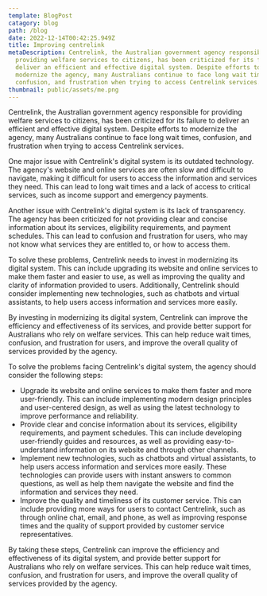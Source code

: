 ```yaml
---
template: BlogPost
catagory: blog
path: /blog
date: 2022-12-14T00:42:25.949Z
title: Improving centrelink
metaDescription: Centrelink, the Australian government agency responsible for
  providing welfare services to citizens, has been criticized for its failure to
  deliver an efficient and effective digital system. Despite efforts to
  modernize the agency, many Australians continue to face long wait times,
  confusion, and frustration when trying to access Centrelink services.
thumbnail: public/assets/me.png
---
```

<!--StartFragment-->

Centrelink, the Australian government agency responsible for providing welfare services to citizens, has been criticized for its failure to deliver an efficient and effective digital system. Despite efforts to modernize the agency, many Australians continue to face long wait times, confusion, and frustration when trying to access Centrelink services.

One major issue with Centrelink's digital system is its outdated technology. The agency's website and online services are often slow and difficult to navigate, making it difficult for users to access the information and services they need. This can lead to long wait times and a lack of access to critical services, such as income support and emergency payments.

Another issue with Centrelink's digital system is its lack of transparency. The agency has been criticized for not providing clear and concise information about its services, eligibility requirements, and payment schedules. This can lead to confusion and frustration for users, who may not know what services they are entitled to, or how to access them.

To solve these problems, Centrelink needs to invest in modernizing its digital system. This can include upgrading its website and online services to make them faster and easier to use, as well as improving the quality and clarity of information provided to users. Additionally, Centrelink should consider implementing new technologies, such as chatbots and virtual assistants, to help users access information and services more easily.

By investing in modernizing its digital system, Centrelink can improve the efficiency and effectiveness of its services, and provide better support for Australians who rely on welfare services. This can help reduce wait times, confusion, and frustration for users, and improve the overall quality of services provided by the agency.

To solve the problems facing Centrelink's digital system, the agency should consider the following steps:

* Upgrade its website and online services to make them faster and more user-friendly. This can include implementing modern design principles and user-centered design, as well as using the latest technology to improve performance and reliability.
* Provide clear and concise information about its services, eligibility requirements, and payment schedules. This can include developing user-friendly guides and resources, as well as providing easy-to-understand information on its website and through other channels.
* Implement new technologies, such as chatbots and virtual assistants, to help users access information and services more easily. These technologies can provide users with instant answers to common questions, as well as help them navigate the website and find the information and services they need.
* Improve the quality and timeliness of its customer service. This can include providing more ways for users to contact Centrelink, such as through online chat, email, and phone, as well as improving response times and the quality of support provided by customer service representatives.

By taking these steps, Centrelink can improve the efficiency and effectiveness of its digital system, and provide better support for Australians who rely on welfare services. This can help reduce wait times, confusion, and frustration for users, and improve the overall quality of services provided by the agency.

<!--EndFragment-->